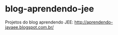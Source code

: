 blog-aprendendo-jee
===================

Projetos do blog aprendendo JEE: http://aprendendo-javaee.blogspot.com.br/
